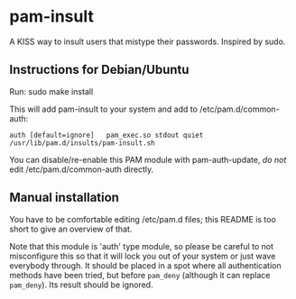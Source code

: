 # pam-insult

A KISS way to insult users that mistype their passwords. Inspired by sudo.

## Instructions for Debian/Ubuntu

Run:
    sudo make install

This will add pam-insult to your system and add to /etc/pam.d/common-auth:

    auth [default=ignore]   pam_exec.so stdout quiet /usr/lib/pam.d/insults/pam-insult.sh

You can disable/re-enable this PAM module with pam-auth-update, *do not* edit /etc/pam.d/common-auth directly.

## Manual installation

You have to be comfortable editing /etc/pam.d files; this README is too short to give an overview of that.

Note that this module is 'auth' type module, so please be careful to not misconfigure this so that it will lock you
out of your system or just wave everybody through. It should be placed in a spot where all authentication methods have
been tried, but before `pam_deny` (although it can replace `pam_deny`). Its result should be ignored.
